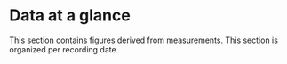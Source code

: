 # Data at a glance

This section contains figures derived from measurements. 
This section is organized per recording date. 